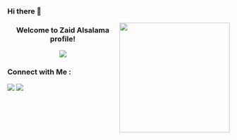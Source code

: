 ### Hi there 👋
<img width="250" align="right" src="https://c.tenor.com/_DOBjnGspYAAAAAM/code-coding.gif">

<h3 align="center">
  Welcome to Zaid Alsalama profile!


<!-- Typing SVG by DenverCoder1 - https://github.com/DenverCoder1/readme-typing-svg -->
<p align="center">
  <a href="https://github.com/DenverCoder1/readme-typing-svg"><img src="https://readme-typing-svg.herokuapp.com/?lines=Always%20learning%20new%20things&font=Fira%20Code&center=true&width=440&height=45&color=f75c7e&vCenter=true&size=22"></a>
</p> 


### Connect with Me :

<a href="https://www.linkedin.com/in/%D8%A3%D8%B3%D8%A7%D9%85%D8%A9-osa-%D8%B9%D8%A8%D8%AF-%D8%A7%D9%84%D8%B1%D8%AD%D9%85%D9%86-967038280?lipi=urn%3Ali%3Apage%3Ad_flagship3_profile_view_base_contact_details%3BUIf83VTPTcO03UYz5O5EQw%3D%3D" target="_blank"><img src="https://img.shields.io/badge/-Zaid%20Alsalama-0077B5?style=for-the-badge&logo=Linkedin&logoColor=white"/></a>
<a href="https://t.me/ramzy20a" target="_blank"><img src="https://img.shields.io/badge/-Zaid%20Alsalama-0077B5?style=for-the-badge&logo=Telegram&logoColor=white"/></a>






<!--
**osamaAlsalama/osamaAlsalama** is a ✨ _special_ ✨ repository because its `README.md` (this file) appears on your GitHub profile.

Here are some ideas to get you started:

- 🔭 I’m currently working on ...
- 🌱 I’m currently learning ...
- 👯 I’m looking to collaborate on ...
- 🤔 I’m looking for help with ...
- 💬 Ask me about ...
- 📫 How to reach me: ...
- 😄 Pronouns: ...
- ⚡ Fun fact: ...
-->
